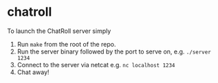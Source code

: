 # chatroll

To launch the ChatRoll server simply

1. Run `make` from the root of the repo.
2. Run the server binary followed by the port to serve on, e.g. `./server 1234`
3. Connect to the server via netcat e.g. `nc localhost 1234`
4. Chat away!